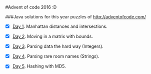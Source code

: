 #Advent of code 2016 :D

###Java solutions for this year puzzles of http://adventofcode.com/

- [X] [Day 1](https://github.com/JoseLlorensRipolles/AdventOfCode-Java/tree/master/AoC/src/Day1). Manhattan distances and intersections.
- [X] [Day 2](https://github.com/JoseLlorensRipolles/AdventOfCode-Java/tree/master/AoC/src/Day2). Moving in a matrix with bounds.
- [X] [Day 3](https://github.com/JoseLlorensRipolles/AdventOfCode-Java/tree/master/AoC/src/Day3). Parsing data the hard way (Integers).
- [X] [Day 4](https://github.com/JoseLlorensRipolles/AdventOfCode-Java/tree/master/AoC/src/Day4). Parsing rare room names (Strings).
- [X] [Day 5](https://github.com/JoseLlorensRipolles/AdventOfCode-Java/tree/master/AoC/src/day5). Hashing with MD5.

